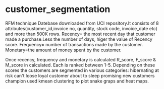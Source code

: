 # customer_segmentation
RFM technique
Datebase downloaded from UCI repository.It consists of 8 attributes(customer_id,invoice no, quantity, stock code, invoice_date etc) and more than 500K rows.
Recency= the most recent day that customer made a purchase.Less the number of days, higer the value of Recency score.
Frequency= number of transactions made by the customer.
Monetary=the  amount of money spent by the customer.

Once recency, frequency and monetary is calculated R_score, F_score & M_score in calculated.
Each is ranked between 1-5.
Depending on these scores the customers are segmented in various categories:
  hibernating
  at risk
  can't loose
  loyal customer
  about to sleep
  promising
  new customers
  champion
used kmean clustering to plot snake graps and heat maps. 

